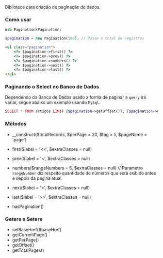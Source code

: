 Biblioteca cara criação de paginação de dados.

### Como usar

```php
use Pagination\Pagination;

$pagination = new Pagination(100); // Passe o total de registros
```

```html
<ul class="pagination">
	<?= $pagination->first() ?>
	<?= $pagination->prev() ?>
	<?= $pagination->numbers() ?>
	<?= $pagination->next() ?>
	<?= $pagination->last() ?>
</ul>
```

### Paginando o Select no Banco de Dados
Dependendo do Banco de Dados usado a forma de paginar a `query` irá variar, segue abaixo um exemplo usando `MySql`.

```php
SELECT * FROM artigos LIMIT {$pagination->getOffset()}, {$pagination->getPerPage()}
```

### Métodos
* __construct($totalRecords, $perPage = 20, $tag = li, $pageName = 'page')
* first($label = '<<', $extraClasses = null)
* prev($label = '<', $extraClasses = null)
* numbers($rangeNumbers = 5, $extraClasses = null) // Parametro `rangeNumber` diz respeito quantidade de números que será exibido antes e depois da pagina atual.

* next($label = '>', $extraClasses = null)
* last($label = '>>', $extraClasses = null)
* hasPagination()

### Geters e Seters
* setBaseHref($baseHref)
* getCurrentPage()
* getPerPage()
* getOffset()
* getTotalPages()
